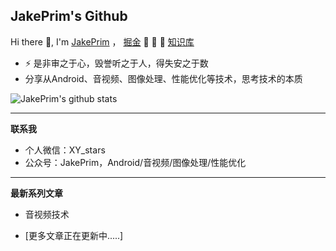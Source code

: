 ## JakePrim's Github

Hi there 👋, I'm <a href="https://juejin.im/user/58b90798128fe10064336192">JakePrim</a> ，  <a href="https://juejin.im/user/58b90798128fe10064336192">掘金</a>  👋 👋 👋 <a href="https://www.yuque.com/jakeprim">知识库</a>

- ⚡ 是非审之于心，毁誉听之于人，得失安之于数
- 分享从Android、音视频、图像处理、性能优化等技术，思考技术的本质

![JakePrim's github stats](https://github-readme-stats.vercel.app/api?username=JakePrim&show_icons=true&theme=dracula)

---

**联系我**

* 个人微信：XY_stars
* 公众号：JakePrim，Android/音视频/图像处理/性能优化

---

**最新系列文章**

* 音视频技术


* [更多文章正在更新中.....]


